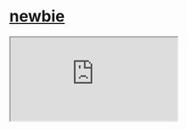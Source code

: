 <a href="https://github.com/faizH3/newbie/"><h1><b>newbie</b></h1></a>
<iframe src="https://youtube.com/c/OnnoCenter"/>
<p align="right"> <img src="https://komarev.com/ghpvc/?username=faizH3" alt="faizH3" /> </p>
<p>&nbsp;<img align="center" src="https://github-readme-stats.vercel.app/api?username=faizH3&show_icons=true" alt="faizH3" /></p>
<p><img align="center" img-size="100%" src="https://github-readme-stats.vercel.app/api/top-langs/?username=faizH3&layout=compact&hide=html"alt="faizH3"/></p>

